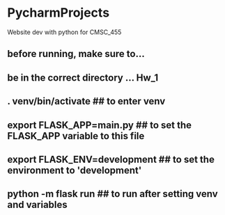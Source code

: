 # PycharmProjects

Website dev with python for CMSC_455

##  before running, make sure to...
##  be in the correct directory ... Hw_1
##  . venv/bin/activate ## to enter venv  
##  export FLASK_APP=main.py  ## to set the FLASK_APP variable to this file
##  export FLASK_ENV=development  ## to set the environment to 'development'
##  python -m flask run  ## to run after setting venv and variables